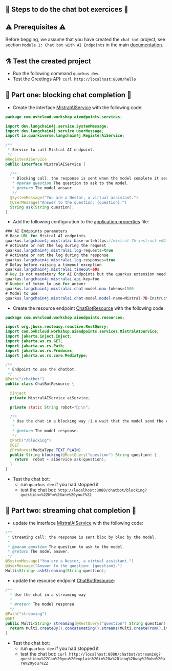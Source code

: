 ## 🤖 Steps to do the chat bot exercices 💬

## ⚠️ Prerequisites ⚠️

Before begging, we assume that you have created the `chat-bot` project, see section `Module 1: Chat bot with AI Endpoints` in the main [documentation](README.md).

## ⚗️ Test the created project

  - Run the following command `quarkus dev`.
  - Test the Greetings API: `curl http://localhost:8080/hello`

## 💬 Part one: blocking chat completion 🛑

  - Create the interface [MistralAIService](../../java/chat-bot/src/main/java/com/ovhcloud/workshop/aiendpoints/services/MistralAIService.java) with the following code:
```java
package com.ovhcloud.workshop.aiendpoints.services;

import dev.langchain4j.service.SystemMessage;
import dev.langchain4j.service.UserMessage;
import io.quarkiverse.langchain4j.RegisterAiService;

/**
 * Service to call Mistral AI endpoint.
 */
@RegisterAiService
public interface MistralAIService {
  
  /**
   * Blocking call: the response is sent when the model complete it server side.
   * @param question The question to ask to the model.
   * @return The model answer.
   */
  @SystemMessage("You are a Nestor, a virtual assistant.")
  @UserMessage("Answer to the question: {question}.")
  String ask(String question);
}
```
  - Add the following configuration to the [application.properties](../../java/chat-bot/src/main/resources/application.properties) file:
```java
### AI Endpoints parameters
# Base URL for Mistral AI endpoints
quarkus.langchain4j.mistralai.base-url=https://mistral-7b-instruct-v02.endpoints.kepler.ai.cloud.ovh.net/api/openai_compat/v1
# Activate or not the log during the request
quarkus.langchain4j.mistralai.log-requests=true
# Activate or not the log during the response
quarkus.langchain4j.mistralai.log-responses=true
# Delay before raising a timeout exception                   
quarkus.langchain4j.mistralai.timeout=60s   
# Key is not mandatory for AI Endpoints but the quarkus extension need it
quarkus.langchain4j.mistralai.api-key=foo
# Number of token to use for answer
quarkus.langchain4j.mistralai.chat-model.max-tokens=1500
# Model to use
quarkus.langchain4j.mistralai.chat-model.model-name=Mistral-7B-Instruct-v0.2
```
  - Create the resource endpoint [ChatBotResource](../../java/chat-bot/src/main/java/com/ovhcloud/workshop/aiendpoints/resources/ChatBotResource.java) with the following code:
```java
package com.ovhcloud.workshop.aiendpoints.resources;

import org.jboss.resteasy.reactive.RestQuery;
import com.ovhcloud.workshop.aiendpoints.services.MistralAIService;
import jakarta.inject.Inject;
import jakarta.ws.rs.GET;
import jakarta.ws.rs.Path;
import jakarta.ws.rs.Produces;
import jakarta.ws.rs.core.MediaType;

/**
 * Endpoint to use the chatbot.
 */
@Path("/chatbot")
public class ChatBotResource {

  @Inject
  private MistralAIService aiService;

  private static String robot="🤖:\n";

  /**
   * Use the chat in a blocking way (i.e wait that the model send the complete response)
   * 
   * @return The model response.
   */
  @Path("/blocking")
  @GET
  @Produces(MediaType.TEXT_PLAIN)
  public String blocking(@RestQuery("question") String question) {
    return  robot + aiService.ask(question);
  }
}
```
  - Test the chat bot:
    - run `quarkus dev` if you had stopped it
    - test the chat bot: `http://localhost:8080/chatbot/blocking?question=%22Who%20are%20you?%22`

## 💬 Part two: streaming chat completion 🔀

  - update the interface [MistralAIService](../../java/chat-bot/src/main/java/com/ovhcloud/workshop/aiendpoints/services/MistralAIService.java) with the following code:
```java
/**
 * Streaming call: the response is sent bloc by bloc by the model.
 * 
 * @param question The question to ask to the model.
 * @return The model answer.
 */
@SystemMessage("You are a Nestor, a virtual assistant.")
@UserMessage("Answer to the question: {question}.")
Multi<String> askStreaming(String question);
```
  - update the resource endpoint [ChatBotResource](../../java/chat-bot/src/main/java/com/ovhcloud/workshop/aiendpoints/resources/ChatBotResource.java):
```java
/**
  * Use the chat in a streaming way
  * 
  * @return The model response.
  */
@Path("streaming")
@GET
public Multi<String> streaming(@RestQuery("question") String question) {
  return Multi.createBy().concatenating().streams(Multi.createFrom().item(robot), aiService.askStreaming(question));
}
```
  - Test the chat bot:
    - run `quarkus dev` if you had stopped it
    - test the chat bot: `curl http://localhost:8080/chatbot/streaming?question=%22Can%20you%20explain%20in%20a%20long%20way%20xho%20are%20you?%22`
